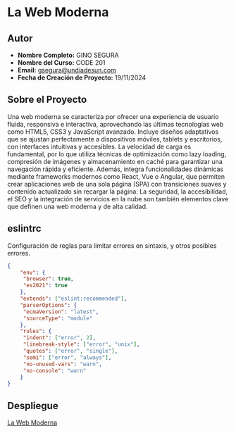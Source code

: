 # La Web Moderna
## Autor
* **Nombre Completo:**  GINO SEGURA
* **Nombre del Curso:** CODE 201
* **Email:** gsegura@undiadesun.com
* **Fecha de Creación de Proyecto:** 19/11/2024
## Sobre el Proyecto
Una web moderna se caracteriza por ofrecer una experiencia de usuario fluida, responsiva e interactiva, aprovechando las últimas tecnologías web como HTML5, CSS3 y JavaScript avanzado. Incluye diseños adaptativos que se ajustan perfectamente a dispositivos móviles, tablets y escritorios, con interfaces intuitivas y accesibles. La velocidad de carga es fundamental, por lo que utiliza técnicas de optimización como lazy loading, compresión de imágenes y almacenamiento en caché para garantizar una navegación rápida y eficiente. Además, integra funcionalidades dinámicas mediante frameworks modernos como React, Vue o Angular, que permiten crear aplicaciones web de una sola página (SPA) con transiciones suaves y contenido actualizado sin recargar la página. La seguridad, la accesibilidad, el SEO y la integración de servicios en la nube son también elementos clave que definen una web moderna y de alta calidad.
## eslintrc
Configuración de reglas para limitar errores en sintaxis, y otros posibles errores.

```json
{
    "env": {
     "browser": true,
     "es2021": true
    },
    "extends": ["eslint:recommended"],
    "parserOptions": {
     "ecmaVersion": "latest",
     "sourceType": "module"
    },
    "rules": {
     "indent": ["error", 2],
     "linebreak-style": ["error", "unix"],
     "quotes": ["error", "single"],
     "semi": ["error", "always"],
     "no-unused-vars": "warn",
     "no-console": "warn"
    }
}
```

## Despliegue

[La Web Moderna](https://nicenoise.github.io/web-moderna/)